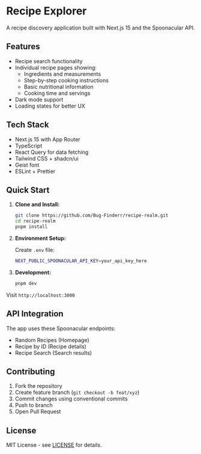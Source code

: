 # Recipe Explorer

A recipe discovery application built with Next.js 15 and the Spoonacular API.

## Features

- Recipe search functionality
- Individual recipe pages showing:
  - Ingredients and measurements
  - Step-by-step cooking instructions
  - Basic nutritional information
  - Cooking time and servings
- Dark mode support
- Loading states for better UX

## Tech Stack

- Next.js 15 with App Router
- TypeScript
- React Query for data fetching
- Tailwind CSS + shadcn/ui
- Geist font
- ESLint + Prettier

## Quick Start

1. **Clone and Install:**

   ```bash
   git clone https://github.com/Bug-Finderr/recipe-realm.git
   cd recipe-realm
   pnpm install
   ```

2. **Environment Setup:**

   Create `.env` file:

   ```bash
   NEXT_PUBLIC_SPOONACULAR_API_KEY=your_api_key_here
   ```

3. **Development:**

   ```bash
   pnpm dev
   ```

Visit `http://localhost:3000`

## API Integration

The app uses these Spoonacular endpoints:

- Random Recipes (Homepage)
- Recipe by ID (Recipe details)
- Recipe Search (Search results)

## Contributing

1. Fork the repository
2. Create feature branch (`git checkout -b feat/xyz`)
3. Commit changes using conventional commits
4. Push to branch
5. Open Pull Request

## License

MIT License - see [LICENSE](LICENSE) for details.
